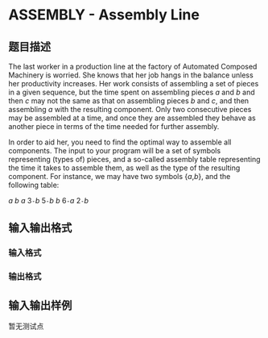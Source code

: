 # ASSEMBLY - Assembly Line

## 题目描述

The last worker in a production line at the factory of Automated Composed Machinery is worried. She knows that her job hangs in the balance unless her productivity increases. Her work consists of assembling a set of pieces in a given sequence, but the time spent on assembling pieces _a_ and _b_ and then _c_ may not the same as that on assembling pieces _b_ and _c_, and then assembling _a_ with the resulting component. Only two consecutive pieces may be assembled at a time, and once they are assembled they behave as another piece in terms of the time needed for further assembly.

In order to aid her, you need to find the optimal way to assemble all components. The input to your program will be a set of symbols representing (types of) pieces, and a so-called assembly table representing the time it takes to assemble them, as well as the type of the resulting component. For instance, we may have two symbols {_a_,_b_}, and the following table:

_a_ _b_ _a_ 3`-`_b_ 5`-`_b_ _b_ 6`-`_a_ 2`-`_b_

## 输入输出格式

### 输入格式

### 输出格式

## 输入输出样例

暂无测试点

